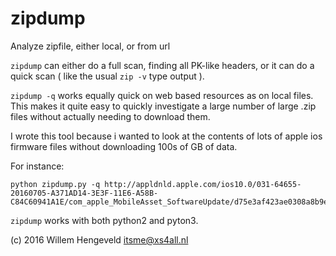 # zipdump
Analyze zipfile, either local, or from url

`zipdump` can either do a full scan, finding all PK-like headers, or it can do a quick scan ( like the usual `zip -v` type output ).

`zipdump -q`  works equally quick on web based resources as on local files.
This makes it quite easy to quickly investigate a large number of large .zip files without actually needing to download them.

I wrote this tool because i wanted to look at the contents of lots of apple ios firmware files without downloading 100s of GB of data.

For instance:

    python zipdump.py -q http://appldnld.apple.com/ios10.0/031-64655-20160705-A371AD14-3E3F-11E6-A58B-C84C60941A1E/com_apple_MobileAsset_SoftwareUpdate/d75e3af423ae0308a8b9e0847292375ba02e3b11.zip
  
`zipdump` works with both python2 and pyton3.


(c) 2016 Willem Hengeveld <itsme@xs4all.nl>
